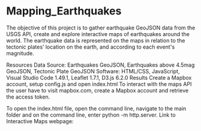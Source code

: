 # Mapping_Earthquakes
The objective of this project is to gather earthquake GeoJSON data from the USGS API, create and explore interactive maps of earthquakes around the world.
The earthquake data is represented on the maps in relation to the tectonic plates’ location on the earth, and according to each event's magnitude.

Resources
Data Source: Earthquakes GeoJSON, Earthquakes above 4.5mag GeoJSON, Tectonic Plate GeoJSON
Software: HTML/CSS, JavaScript, Visual Studio Code 1.49.1, Leaflet 1.7.1, D3.js 6.2.0
Results
Create a Mapbox account, setup config.js and open index.html
To interact with the maps API the user have to visit mapbox.com, create a Mapbox account and retrieve the access token.


To open the index.html file, open the command line, navigate to the main folder and on the command line, enter python -m http.server.
Link to Interactive Maps webpage:
